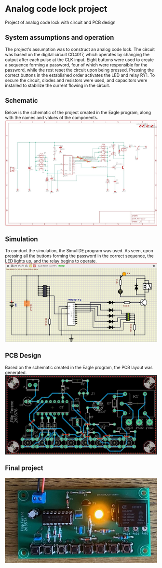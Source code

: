 # Analog code lock project
Project of analog code lock with circuit and PCB design

## System assumptions and operation
The project's assumption was to construct an analog code lock. The circuit was based on the digital circuit CD4017, which operates by changing the output after each pulse at the CLK input. Eight buttons were used to create a sequence forming a password, four of which were responsible for the password, while the rest reset the circuit upon being pressed. Pressing the correct buttons in the established order activates the LED and relay RY1. To secure the circuit, diodes and resistors were used, and capacitors were installed to stabilize the current flowing in the circuit.

## Schematic
Below is the schematic of the project created in the Eagle program, along with the names and values of the components.
![Schematic](https://github.com/filipf112/analog-code-lock/blob/main/Images/schematic.jpg)

## Simulation
To conduct the simulation, the SimulIDE program was used. As seen, upon pressing all the buttons forming the password in the correct sequence, the LED lights up, and the relay begins to operate.
![Simulation](https://github.com/filipf112/analog-code-lock/blob/main/Images/simulation.jpg)

## PCB Design
Based on the schematic created in the Eagle program, the PCB layout was generated.
![PCB Design](https://github.com/filipf112/analog-code-lock/blob/main/Images/PCB.jpg)

## Final project
![Final project](https://github.com/filipf112/analog-code-lock/blob/main/Images/Final.jpg)
